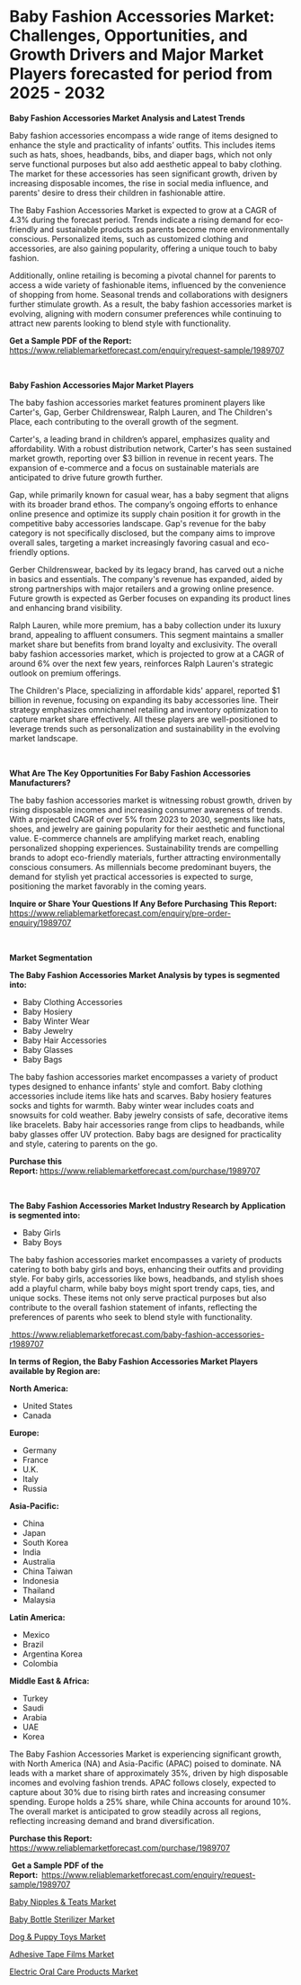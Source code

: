 <p><h1>Baby Fashion Accessories Market: Challenges, Opportunities, and Growth Drivers and Major Market Players forecasted for period from 2025 - 2032</h1></p><p><strong>Baby Fashion Accessories Market Analysis and Latest Trends</strong></p>
<p><p>Baby fashion accessories encompass a wide range of items designed to enhance the style and practicality of infants’ outfits. This includes items such as hats, shoes, headbands, bibs, and diaper bags, which not only serve functional purposes but also add aesthetic appeal to baby clothing. The market for these accessories has seen significant growth, driven by increasing disposable incomes, the rise in social media influence, and parents' desire to dress their children in fashionable attire.</p><p>The Baby Fashion Accessories Market is expected to grow at a CAGR of 4.3% during the forecast period. Trends indicate a rising demand for eco-friendly and sustainable products as parents become more environmentally conscious. Personalized items, such as customized clothing and accessories, are also gaining popularity, offering a unique touch to baby fashion.</p><p>Additionally, online retailing is becoming a pivotal channel for parents to access a wide variety of fashionable items, influenced by the convenience of shopping from home. Seasonal trends and collaborations with designers further stimulate growth. As a result, the baby fashion accessories market is evolving, aligning with modern consumer preferences while continuing to attract new parents looking to blend style with functionality.</p></p>
<p><strong>Get a Sample PDF of the Report:&nbsp;</strong> <a href="https://www.reliablemarketforecast.com/enquiry/request-sample/1989707?utm_campaign=1080&utm_medium=2&utm_source=Github&utm_content=ia&utm_term=06042025&utm_id=baby-fashion-accessories">https://www.reliablemarketforecast.com/enquiry/request-sample/1989707</a></p>
<p>&nbsp;</p>
<p><strong>Baby Fashion Accessories Major Market Players</strong></p>
<p><p>The baby fashion accessories market features prominent players like Carter's, Gap, Gerber Childrenswear, Ralph Lauren, and The Children's Place, each contributing to the overall growth of the segment.</p><p>Carter's, a leading brand in children’s apparel, emphasizes quality and affordability. With a robust distribution network, Carter's has seen sustained market growth, reporting over $3 billion in revenue in recent years. The expansion of e-commerce and a focus on sustainable materials are anticipated to drive future growth further.</p><p>Gap, while primarily known for casual wear, has a baby segment that aligns with its broader brand ethos. The company’s ongoing efforts to enhance online presence and optimize its supply chain position it for growth in the competitive baby accessories landscape. Gap's revenue for the baby category is not specifically disclosed, but the company aims to improve overall sales, targeting a market increasingly favoring casual and eco-friendly options.</p><p>Gerber Childrenswear, backed by its legacy brand, has carved out a niche in basics and essentials. The company's revenue has expanded, aided by strong partnerships with major retailers and a growing online presence. Future growth is expected as Gerber focuses on expanding its product lines and enhancing brand visibility.</p><p>Ralph Lauren, while more premium, has a baby collection under its luxury brand, appealing to affluent consumers. This segment maintains a smaller market share but benefits from brand loyalty and exclusivity. The overall baby fashion accessories market, which is projected to grow at a CAGR of around 6% over the next few years, reinforces Ralph Lauren's strategic outlook on premium offerings.</p><p>The Children's Place, specializing in affordable kids' apparel, reported $1 billion in revenue, focusing on expanding its baby accessories line. Their strategy emphasizes omnichannel retailing and inventory optimization to capture market share effectively. All these players are well-positioned to leverage trends such as personalization and sustainability in the evolving market landscape.</p></p>
<p>&nbsp;</p>
<p><strong>What Are The Key Opportunities For Baby Fashion Accessories Manufacturers?</strong></p>
<p><p>The baby fashion accessories market is witnessing robust growth, driven by rising disposable incomes and increasing consumer awareness of trends. With a projected CAGR of over 5% from 2023 to 2030, segments like hats, shoes, and jewelry are gaining popularity for their aesthetic and functional value. E-commerce channels are amplifying market reach, enabling personalized shopping experiences. Sustainability trends are compelling brands to adopt eco-friendly materials, further attracting environmentally conscious consumers. As millennials become predominant buyers, the demand for stylish yet practical accessories is expected to surge, positioning the market favorably in the coming years.</p></p>
<p><strong>Inquire or Share Your Questions If Any Before Purchasing This Report:</strong> <a href="https://www.reliablemarketforecast.com/enquiry/pre-order-enquiry/1989707?utm_campaign=1080&utm_medium=2&utm_source=Github&utm_content=ia&utm_term=06042025&utm_id=baby-fashion-accessories">https://www.reliablemarketforecast.com/enquiry/pre-order-enquiry/1989707</a></p>
<p>&nbsp;</p>
<p><strong>Market Segmentation</strong></p>
<p><strong>The Baby Fashion Accessories Market Analysis by types is segmented into:</strong></p>
<p><ul><li>Baby Clothing Accessories</li><li>Baby Hosiery</li><li>Baby Winter Wear</li><li>Baby Jewelry</li><li>Baby Hair Accessories</li><li>Baby Glasses</li><li>Baby Bags</li></ul></p>
<p><p>The baby fashion accessories market encompasses a variety of product types designed to enhance infants' style and comfort. Baby clothing accessories include items like hats and scarves. Baby hosiery features socks and tights for warmth. Baby winter wear includes coats and snowsuits for cold weather. Baby jewelry consists of safe, decorative items like bracelets. Baby hair accessories range from clips to headbands, while baby glasses offer UV protection. Baby bags are designed for practicality and style, catering to parents on the go.</p></p>
<p><strong>Purchase this Report:&nbsp;</strong><a href="https://www.reliablemarketforecast.com/purchase/1989707?utm_campaign=1080&utm_medium=2&utm_source=Github&utm_content=ia&utm_term=06042025&utm_id=baby-fashion-accessories">https://www.reliablemarketforecast.com/purchase/1989707</a></p>
<p>&nbsp;</p>
<p><strong>The Baby Fashion Accessories Market Industry Research by Application is segmented into:</strong></p>
<p><ul><li>Baby Girls</li><li>Baby Boys</li></ul></p>
<p><p>The baby fashion accessories market encompasses a variety of products catering to both baby girls and boys, enhancing their outfits and providing style. For baby girls, accessories like bows, headbands, and stylish shoes add a playful charm, while baby boys might sport trendy caps, ties, and unique socks. These items not only serve practical purposes but also contribute to the overall fashion statement of infants, reflecting the preferences of parents who seek to blend style with functionality.</p></p>
<p><a href="https://www.reliablemarketforecast.com/baby-fashion-accessories-r1989707?utm_campaign=1080&utm_medium=2&utm_source=Github&utm_content=ia&utm_term=06042025&utm_id=baby-fashion-accessories">&nbsp;https://www.reliablemarketforecast.com/baby-fashion-accessories-r1989707</a></p>
<p><strong>In terms of Region, the Baby Fashion Accessories Market Players available by Region are:</strong></p>
<p>
    <p> <strong> North America: </strong>
        <ul>
            <li>United States</li>
            <li>Canada</li>
        </ul>
        </p> 
    <p> <strong> Europe: </strong>
        <ul>
            <li>Germany</li>
            <li>France</li>
            <li>U.K.</li>
            <li>Italy</li>
            <li>Russia</li>
        </ul>
        </p> 
    <p> <strong> Asia-Pacific: </strong>
        <ul>
            <li>China</li>
            <li>Japan</li>
            <li>South Korea</li>
            <li>India</li>
            <li>Australia</li>
            <li>China Taiwan</li>
            <li>Indonesia</li>
            <li>Thailand</li>
            <li>Malaysia</li>
        </ul>
        </p> 
    <p> <strong> Latin America: </strong>
        <ul>
            <li>Mexico</li>
            <li>Brazil</li>
            <li>Argentina Korea</li>
            <li>Colombia</li>
        </ul>
        </p> 
    <p> <strong> Middle East & Africa: </strong>
        <ul>
            <li>Turkey</li>
            <li>Saudi</li>
            <li>Arabia</li>
            <li>UAE</li>
            <li>Korea</li>
        </ul>
    </p>
    </p>
<p><p>The Baby Fashion Accessories Market is experiencing significant growth, with North America (NA) and Asia-Pacific (APAC) poised to dominate. NA leads with a market share of approximately 35%, driven by high disposable incomes and evolving fashion trends. APAC follows closely, expected to capture about 30% due to rising birth rates and increasing consumer spending. Europe holds a 25% share, while China accounts for around 10%. The overall market is anticipated to grow steadily across all regions, reflecting increasing demand and brand diversification.</p></p>
<p><strong>Purchase this Report: </strong><a href="https://www.reliablemarketforecast.com/purchase/1989707?utm_campaign=1080&utm_medium=2&utm_source=Github&utm_content=ia&utm_term=06042025&utm_id=baby-fashion-accessories">https://www.reliablemarketforecast.com/purchase/1989707</a></p>
<p>&nbsp;<strong>Get a Sample PDF of the Report:&nbsp;&nbsp;</strong><a href="https://www.reliablemarketforecast.com/enquiry/request-sample/1989707?utm_campaign=1080&utm_medium=2&utm_source=Github&utm_content=ia&utm_term=06042025&utm_id=baby-fashion-accessories">https://www.reliablemarketforecast.com/enquiry/request-sample/1989707</a></p>
<p><strong></strong></p>
<p><p><a href="https://github.com/lazloklitz2e/Market-Research-Report-List-1/blob/main/baby-nipples-teats-market.md?utm_campaign=1080&utm_medium=2&utm_source=Github&utm_content=ia&utm_term=06042025&utm_id=baby-fashion-accessories">Baby Nipples & Teats Market</a></p><p><a href="https://github.com/rueffmuoloqw/Market-Research-Report-List-1/blob/main/baby-bottle-sterilizer-market.md?utm_campaign=1080&utm_medium=2&utm_source=Github&utm_content=ia&utm_term=06042025&utm_id=baby-fashion-accessories">Baby Bottle Sterilizer Market</a></p><p><a href="https://github.com/onutsheinz/Market-Research-Report-List-1/blob/main/dog-puppy-toys-market.md?utm_campaign=1080&utm_medium=2&utm_source=Github&utm_content=ia&utm_term=06042025&utm_id=baby-fashion-accessories">Dog & Puppy Toys Market</a></p><p><a href="https://github.com/pezezlarue7h/Market-Research-Report-List-1/blob/main/adhesive-tape-films-market.md?utm_campaign=1080&utm_medium=2&utm_source=Github&utm_content=ia&utm_term=06042025&utm_id=baby-fashion-accessories">Adhesive Tape Films Market</a></p><p><a href="https://github.com/wycheelwayeu/Market-Research-Report-List-1/blob/main/electric-oral-care-products-market.md?utm_campaign=1080&utm_medium=2&utm_source=Github&utm_content=ia&utm_term=06042025&utm_id=baby-fashion-accessories">Electric Oral Care Products Market</a></p></p>